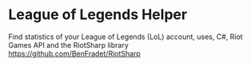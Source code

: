 # League of Legends Helper

Find statistics of your League of Legends (LoL) account, uses, C#, Riot Games API and the RiotSharp library https://github.com/BenFradet/RiotSharp
